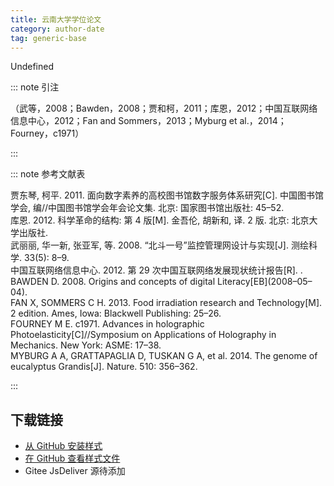 ```yaml
--- 
title: 云南大学学位论文 
category: author-date 
tag: generic-base 
--- 
```


<!-- 此文件由脚本自动生成，请勿手动修改！ -->  

Undefined  

::: note 引注  

（武等，2008；Bawden，2008；贾和柯，2011；库恩，2012；中国互联网络信息中心，2012；Fan and Sommers，2013；Myburg et al.，2014；Fourney，c1971）  

:::  

::: note 参考文献表  

<div class="csl-bib-body">
  <div class="csl-entry second-field-align-false hangingindent-true"> 贾东琴, 柯平. 2011. 面向数字素养的高校图书馆数字服务体系研究[C]. 中国图书馆学会, 编//中国图书馆学会年会论文集. 北京: 国家图书馆出版社: 45–52. </div>
  <div class="csl-entry second-field-align-false hangingindent-true"> 库恩. 2012. 科学革命的结构: 第 4 版[M]. 金吾伦, 胡新和, 译. 2 版. 北京: 北京大学出版社. </div>
  <div class="csl-entry second-field-align-false hangingindent-true"> 武丽丽, 华一新, 张亚军, 等. 2008. “北斗一号”监控管理网设计与实现[J]. 测绘科学. 33(5): 8–9. </div>
  <div class="csl-entry second-field-align-false hangingindent-true"> 中国互联网络信息中心. 2012. 第 29 次中国互联网络发展现状统计报告[R]. . </div>
  <div class="csl-entry second-field-align-false hangingindent-true"> BAWDEN D. 2008. Origins and concepts of digital Literacy[EB](2008–05–04). </div>
  <div class="csl-entry second-field-align-false hangingindent-true"> FAN X, SOMMERS C H. 2013. Food irradiation research and Technology[M]. 2 edition. Ames, Iowa: Blackwell Publishing: 25–26. </div>
  <div class="csl-entry second-field-align-false hangingindent-true"> FOURNEY M E. c1971. Advances in holographic Photoelasticity[C]//Symposium on Applications of Holography in Mechanics. New York: ASME: 17–38. </div>
  <div class="csl-entry second-field-align-false hangingindent-true"> MYBURG A A, GRATTAPAGLIA D, TUSKAN G A, et al. 2014. The genome of eucalyptus Grandis[J]. Nature. 510: 356–362. </div>
</div>
  

:::  

<!-- more -->  

## 下载链接  

- [从 GitHub 安装样式](https://github.com/zotero-cn/styles/./raw/main/src/yunnan-university-thesis/yunnan-university-thesis.csl)  
- [在 GitHub 查看样式文件](https://github.com/zotero-cn/styles/./tree/main/src/yunnan-university-thesis/yunnan-university-thesis.csl)  
- Gitee JsDeliver 源待添加  
